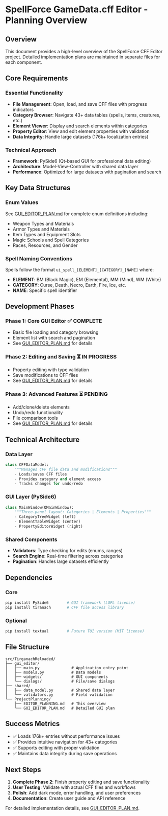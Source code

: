 # SpellForce GameData.cff Editor - Planning Overview

## Overview

This document provides a high-level overview of the SpellForce CFF Editor project. Detailed implementation plans are maintained in separate files for each component.

## Core Requirements

### Essential Functionality
- **File Management**: Open, load, and save CFF files with progress indicators
- **Category Browser**: Navigate 43+ data tables (spells, items, creatures, etc.)
- **Element Viewer**: Display and search elements within categories
- **Property Editor**: View and edit element properties with validation
- **Data Integrity**: Handle large datasets (176k+ localization entries)

### Technical Approach
- **Framework**: PySide6 (Qt-based GUI for professional data editing)
- **Architecture**: Model-View-Controller with shared data layer
- **Performance**: Optimized for large datasets with pagination and search

## Key Data Structures

### Enum Values
See [GUI_EDITOR_PLAN.md](./GUI_EDITOR_PLAN.md) for complete enum definitions including:
- Weapon Types and Materials
- Armor Types and Materials  
- Item Types and Equipment Slots
- Magic Schools and Spell Categories
- Races, Resources, and Gender

### Spell Naming Conventions
Spells follow the format `ui_spell_[ELEMENT]_[CATEGORY]_[NAME]` where:
- **ELEMENT**: BM (Black Magic), EM (Elemental), MM (Mind), WM (White)
- **CATEGORY**: Curse, Death, Necro, Earth, Fire, Ice, etc.
- **NAME**: Specific spell identifier

## Development Phases

### Phase 1: Core GUI Editor ✅ COMPLETE
- Basic file loading and category browsing
- Element list with search and pagination
- See [GUI_EDITOR_PLAN.md](./GUI_EDITOR_PLAN.md) for details

### Phase 2: Editing and Saving ⏳ IN PROGRESS
- Property editing with type validation
- Save modifications to CFF files
- See [GUI_EDITOR_PLAN.md](./GUI_EDITOR_PLAN.md) for details

### Phase 3: Advanced Features ⏳ PENDING
- Add/clone/delete elements
- Undo/redo functionality
- File comparison tools
- See [GUI_EDITOR_PLAN.md](./GUI_EDITOR_PLAN.md) for details

## Technical Architecture

### Data Layer
```python
class CFFDataModel:
    """Manages CFF file data and modifications"""
    - Loads/saves CFF files
    - Provides category and element access
    - Tracks changes for undo/redo
```

### GUI Layer (PySide6)
```python
class MainWindow(QMainWindow):
    """Three-panel layout: Categories | Elements | Properties"""
    - CategoryTreeWidget (left)
    - ElementTableWidget (center) 
    - PropertyEditorWidget (right)
```

### Shared Components
- **Validators**: Type checking for edits (enums, ranges)
- **Search Engine**: Real-time filtering across categories
- **Pagination**: Handles large datasets efficiently

## Dependencies

### Core
```bash
pip install PySide6        # GUI framework (LGPL license)
pip install tiranach       # CFF file access library
```

### Optional
```bash
pip install textual        # Future TUI version (MIT license)
```

## File Structure

```
src/TirganachReloaded/
├── gui_editor/
│   ├── main.py              # Application entry point
│   ├── models.py            # Data models
│   ├── widgets/             # GUI components
│   └── dialogs/             # File/save dialogs
├── shared/
│   ├── data_model.py        # Shared data layer
│   └── validators.py        # Field validation
└── ProjectPlanning/
    ├── EDITOR_PLANNING.md   # This overview
    └── GUI_EDITOR_PLAN.md   # Detailed GUI plan
```

## Success Metrics

- ✅ Loads 176k+ entries without performance issues
- ✅ Provides intuitive navigation for 43+ categories
- ✅ Supports editing with proper validation
- ✅ Maintains data integrity during save operations

## Next Steps

1. **Complete Phase 2**: Finish property editing and save functionality
2. **User Testing**: Validate with actual CFF files and workflows
3. **Polish**: Add dark mode, error handling, and user preferences
4. **Documentation**: Create user guide and API reference

For detailed implementation details, see [GUI_EDITOR_PLAN.md](./GUI_EDITOR_PLAN.md).
